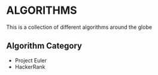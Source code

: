 # ALGORITHMS
This is a collection of different algorithms around the globe

## Algorithm Category
- Project Euler
- HackerRank
